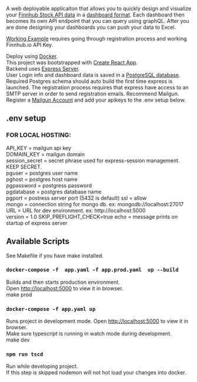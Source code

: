 A web deployable applicaiton that allows you to quickly design and visualize your [Finnhub Stock API data](https://finnhub.io/) in a [dashboard format](https://github.com/GlennStreetman/finnHub-Dashboard/blob/master/public/Example_small.jpg). Each dashboard then becomes its own API endpoint that you can query using graphQL. After you are done designing your dashboards you can push your data to Excel.

[Working Example](https://finn-dash.herokuapp.com/) requires going through registration process and working Finnhub.io API Key.

Deploy using [Docker](https://www.docker.com/).  
This project was bootstrapped with [Create React App](https://github.com/facebook/create-react-app).  
Backend uses [Express Server](https://expressjs.com).  
User Login info and dashboard data is saved in a [PostgreSQL database](https://www.postgresql.org).  
Required Postgres schema should auto build the first time express is launched. 
The registration process requires that express have access to an SMTP server in order to send registration emails. Recommend Mailgun.  
Register a [Mailgun Account](https://www.mailgun.com/) and add your apikeys to the .env setup below.


## .env setup

### FOR LOCAL HOSTING:  
API_KEY = mailgun api key  
DOMAIN_KEY = mailgun domain  
session_secret = secret phrase used for express-session management. KEEP SECRET.  
pguser = postgres user name  
pghost = postgres host name  
pgpassword = postgress password  
pgdatabase = postgres database name  
pgport = postress server port (5432 is default)
ssl = allow  
mongo = connection string for mongo db. ex: mongodb://localhost:27017  
URL = URL for dev environment. ex: http://localhost:5000  
version = 1.0
SKIP_PREFLIGHT_CHECK=true
echo = message prints on startup of express server

## Available Scripts  
See Makefile if you have make installed.

### `docker-compose -f  app.yaml -f app.prod.yaml  up --build`

Builds and then starts production environment.<br />
Open [http://localhost:5000](http://localhost:5000) to view it in browser.  
make prod

### `docker-compose -f app.yaml up`

Runs project in development mode.
Open [http://localhost:5000](http://localhost:5000) to view it in browser.    
Make sure typescript is running in watch mode during development.  
make dev


### `npm run tscd`

Run while developing project.  
If this step is skipped nodemon will not hot load your changes into docker.

